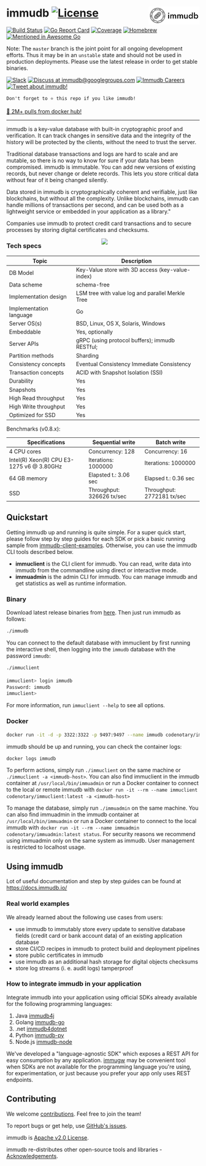 <!--
---

title: "immudb"

custom_edit_url: https://github.com/codenotary/immudb/edit/master/README.md
---

-->

# immudb [![License](https://img.shields.io/github/license/codenotary/immudb)](LICENSE) <img align="right" src="img/Black%20logo%20-%20no%20background.png" height="47px" />

[![Build Status](https://travis-ci.com/codenotary/immudb.svg?branch=master)](https://travis-ci.com/codenotary/immudb)
[![Go Report Card](https://goreportcard.com/badge/github.com/codenotary/immudb)](https://goreportcard.com/report/github.com/codenotary/immudb)
[![Coverage](https://coveralls.io/repos/github/codenotary/immudb/badge.svg?branch=master)](https://coveralls.io/github/codenotary/immudb?branch=master)
[![Homebrew](https://img.shields.io/homebrew/v/immudb)](https://formulae.brew.sh/formula/immudb)
[![Mentioned in Awesome Go](https://awesome.re/mentioned-badge.svg)](https://github.com/avelino/awesome-go)

Note: The `master` branch is the joint point for all ongoing development efforts. Thus it may be in an `unstable` state and should not be used in production deployments. Please use the latest release in order to get stable binaries.

[![Slack](https://img.shields.io/badge/join%20slack-%23immutability-brightgreen.svg)](https://slack.vchain.us/)
[![Discuss at immudb@googlegroups.com](https://img.shields.io/badge/discuss-immudb%40googlegroups.com-blue.svg)](https://groups.google.com/group/immudb)
[![Immudb Careers](https://img.shields.io/badge/careers-We%20are%20hiring!-blue?style=flat)](https://immudb.io/careers/)
[![Tweet about
immudb!](https://img.shields.io/twitter/url/http/shields.io.svg?style=social&label=Tweet%20about%20immudb)](https://twitter.com/intent/tweet?text=immudb:%20lightweight,%20high-speed%20immutable%20database!&url=https://github.com/codenotary/immudb)

```
Don't forget to ⭐ this repo if you like immudb!
```

[:tada: 2M+ pulls from docker hub!](https://hub.docker.com/r/codenotary/immudb/tags)

---

immudb is a key-value database with built-in cryptographic proof and verification. It can track changes in sensitive data and the integrity of the history will be protected by the clients, without the need to trust the server.

Traditional database transactions and logs are hard to scale and are mutable, so there is no way to know for sure if your data has been compromised. immudb is immutable. You can add new versions of existing records, but never change or delete records. This lets you store critical data without fear of it being changed silently.

Data stored in immudb is cryptographically coherent and verifiable, just like blockchains, but without all the complexity. Unlike blockchains, immudb can handle millions of transactions per second, and can be used both as a lightweight service or embedded in your application as a library."

Companies use immudb to protect credit card transactions and to secure processes by storing digital certificates and checksums.

<img align="right" src="img/immudb-mascot-small.png" width="256px"/>

### Tech specs

| Topic                   | Description                                                   |
| ----------------------- | ------------------------------------------------------------- |
| DB Model                | Key-Value store with 3D access (key-value-index)              |
| Data scheme             | schema-free                                                   |
| Implementation design   | LSM tree with value log and parallel Merkle Tree              |
| Implementation language | Go                                                            |
| Server OS(s)            | BSD, Linux, OS X, Solaris, Windows                            |
| Embeddable              | Yes, optionally                                               |
| Server APIs             | gRPC (using protocol buffers); immudb RESTful;                |
| Partition methods       | Sharding                                                      |
| Consistency concepts    | Eventual Consistency Immediate Consistency                    |
| Transaction concepts    | ACID with Snapshot Isolation (SSI)                            |
| Durability              | Yes                                                           |
| Snapshots               | Yes                                                           |
| High Read throughput    | Yes                                                           |
| High Write throughput   | Yes                                                           |
| Optimized for SSD       | Yes                                                           |

Benchmarks (v0.8.x):

| Specifications | Sequential write | Batch write |
| --- | --- | --- |
| 4 CPU cores | Concurrency: 128 | Concurrency: 16 |
| Intel(R) Xeon(R) CPU E3-1275 v6 @ 3.80GHz | Iterations: 1000000 | Iterations: 1000000 |
| 64 GB memory | Elapsted t.: 3.06 sec | Elapsed t.: 0.36 sec |
| SSD | Throughput: 326626 tx/sec | Throughput: 2772181 tx/sec |

## Quickstart

Getting immudb up and running is quite simple. For a super quick start, please follow step by step guides for each SDK or pick a basic running sample from [immudb-client-examples](https://github.com/codenotary/immudb-client-examples). Otherwise, you can use the immudb CLI tools described below.

- **immuclient** is the CLI client for immudb. You can read, write data into immudb from the commandline using direct or interactive mode.
- **immuadmin** is the admin CLI for immudb. You can manage immudb and get statistics as well as runtime information.

### Binary

Download latest release binaries from [here](https://github.com/codenotary/immudb/releases). Then just run immudb as follows:

```bash
./immudb
```

You can connect to the default database with immuclient by first running the interactive shell, then logging into the `immudb` database with the password `immudb`:

```bash
./immuclient

immuclient> login immudb
Password: immudb
immuclient> 
```

For more information, run `immuclient --help` to see all options.

### Docker

```bash
docker run -it -d -p 3322:3322 -p 9497:9497 --name immudb codenotary/immudb:latest
```

immudb should be up and running, you can check the container logs:

```bash
docker logs immudb
```

To perform actions, simply run ```./immuclient``` on the same machine or ```./immuclient -a <immudb-host>```. You can also find immuclient in the immudb container at `/usr/local/bin/immuadmin` or run a Docker container to connect to the local or remote immudb with `docker run -it --rm --name immuclient codenotary/immuclient:latest -a <immudb-host>`

To manage the database, simply run ```./immuadmin``` on the same machine. You can also find immuadmin in the immudb container at `/usr/local/bin/immuadmin` or run a Docker container to connect to the local immudb with `docker run -it --rm --name immuadmin codenotary/immuadmin:latest status`. For security reasons we recommend using immuadmin only on the same system as immudb. User management is restricted to localhost usage.

## Using immudb

Lot of useful documentation and step by step guides can be found at https://docs.immudb.io/

### Real world examples

We already learned about the following use cases from users:

- use immudb to immutably store every update to sensitive database fields (credit card or bank account data) of an existing application database
- store CI/CD recipes in immudb to protect build and deployment pipelines
- store public certificates in immudb
- use immudb as an additional hash storage for digital objects checksums
- store log streams (i. e. audit logs) tamperproof

### How to integrate immudb in your application

Integrate immudb into your application using official SDKs already available for the following programming languages:

1. Java [immudb4j](https://github.com/codenotary/immudb4j)
2. Golang [immudb-go](https://docs.immudb.io/immudb/golang.html)
3. .net [immudb4dotnet](https://github.com/codenotary/immudb4dotnet)
4. Python [immudb-py](https://github.com/codenotary/immudb-py)
5. Node.js [immudb-node](https://github.com/codenotary/immudb-node)

We've developed a "language-agnostic SDK" which exposes a REST API for easy consumption by any application.
[immugw](https://github.com/codenotary/immugw) may be convenient tool when SDKs are not available for the
programming language you're using, for experimentation, or just because you prefer your app only uses REST endpoints.

## Contributing

We welcome [contributions](CONTRIBUTING.md). Feel free to join the team!

To report bugs or get help, use [GitHub's issues](https://github.com/codenotary/immudb/issues).

immudb is [Apache v2.0 License](LICENSE).

immudb re-distributes other open-source tools and libraries - [Acknowledgements](ACKNOWLEDGEMENTS.md).
